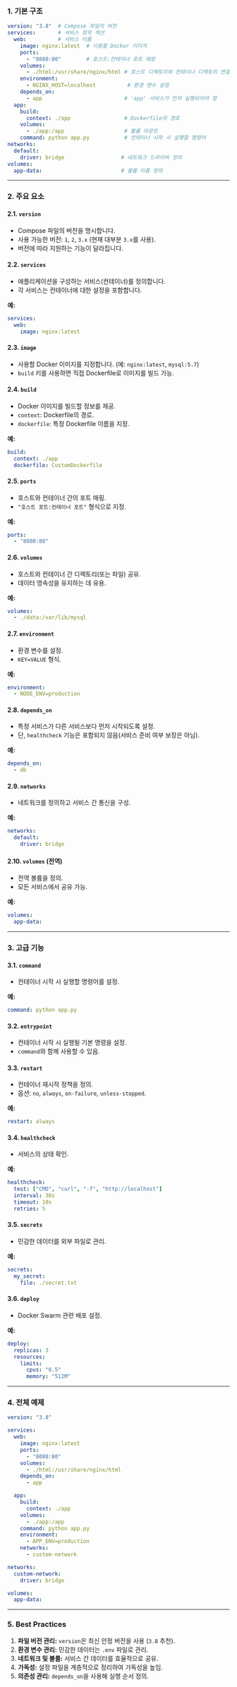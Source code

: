 ### **1. 기본 구조**

```yaml
version: "3.8"  # Compose 파일의 버전
services:       # 서비스 정의 섹션
  web:          # 서비스 이름
    image: nginx:latest  # 사용할 Docker 이미지
    ports:
      - "8080:80"        # 호스트:컨테이너 포트 매핑
    volumes:
      - ./html:/usr/share/nginx/html # 호스트 디렉토리와 컨테이너 디렉토리 연결
    environment:
      - NGINX_HOST=localhost          # 환경 변수 설정
    depends_on:
      - app                          # 'app' 서비스가 먼저 실행되어야 함
  app:
    build:
      context: ./app                 # Dockerfile의 경로
    volumes:
      - ./app:/app                   # 볼륨 마운트
    command: python app.py           # 컨테이너 시작 시 실행할 명령어
networks:
  default:
    driver: bridge                  # 네트워크 드라이버 정의
volumes:
  app-data:                         # 볼륨 이름 정의
```

---

### **2. 주요 요소**

#### **2.1. `version`**
- Compose 파일의 버전을 명시합니다.
- 사용 가능한 버전: `1`, `2`, `3.x` (현재 대부분 `3.x`를 사용).
- 버전에 따라 지원하는 기능이 달라집니다.

#### **2.2. `services`**
- 애플리케이션을 구성하는 서비스(컨테이너)를 정의합니다.
- 각 서비스는 컨테이너에 대한 설정을 포함합니다.

**예:**
```yaml
services:
  web:
    image: nginx:latest
```

#### **2.3. `image`**
- 사용할 Docker 이미지를 지정합니다. (예: `nginx:latest`, `mysql:5.7`)
- `build` 키를 사용하면 직접 Dockerfile로 이미지를 빌드 가능.

#### **2.4. `build`**
- Docker 이미지를 빌드할 정보를 제공.
- `context`: Dockerfile의 경로.
- `dockerfile`: 특정 Dockerfile 이름을 지정.

**예:**
```yaml
build:
  context: ./app
  dockerfile: CustomDockerfile
```

#### **2.5. `ports`**
- 호스트와 컨테이너 간의 포트 매핑.
- `"호스트 포트:컨테이너 포트"` 형식으로 지정.

**예:**
```yaml
ports:
  - "8080:80"
```

#### **2.6. `volumes`**
- 호스트와 컨테이너 간 디렉토리(또는 파일) 공유.
- 데이터 영속성을 유지하는 데 유용.

**예:**
```yaml
volumes:
  - ./data:/var/lib/mysql
```

#### **2.7. `environment`**
- 환경 변수를 설정.
- `KEY=VALUE` 형식.

**예:**
```yaml
environment:
  - NODE_ENV=production
```

#### **2.8. `depends_on`**
- 특정 서비스가 다른 서비스보다 먼저 시작되도록 설정.
- 단, `healthcheck` 기능은 포함되지 않음(서비스 준비 여부 보장은 아님).

**예:**
```yaml
depends_on:
  - db
```

#### **2.9. `networks`**
- 네트워크를 정의하고 서비스 간 통신을 구성.

**예:**
```yaml
networks:
  default:
    driver: bridge
```

#### **2.10. `volumes` (전역)**
- 전역 볼륨을 정의.
- 모든 서비스에서 공유 가능.

**예:**
```yaml
volumes:
  app-data:
```

---

### **3. 고급 기능**

#### **3.1. `command`**
- 컨테이너 시작 시 실행할 명령어를 설정.

**예:**
```yaml
command: python app.py
```

#### **3.2. `entrypoint`**
- 컨테이너 시작 시 실행될 기본 명령을 설정.
- `command`와 함께 사용할 수 있음.

#### **3.3. `restart`**
- 컨테이너 재시작 정책을 정의.
- 옵션: `no`, `always`, `on-failure`, `unless-stopped`.

**예:**
```yaml
restart: always
```

#### **3.4. `healthcheck`**
- 서비스의 상태 확인.

**예:**
```yaml
healthcheck:
  test: ["CMD", "curl", "-f", "http://localhost"]
  interval: 30s
  timeout: 10s
  retries: 5
```

#### **3.5. `secrets`**
- 민감한 데이터를 외부 파일로 관리.

**예:**
```yaml
secrets:
  my_secret:
    file: ./secret.txt
```

#### **3.6. `deploy`**
- Docker Swarm 관련 배포 설정.

**예:**
```yaml
deploy:
  replicas: 3
  resources:
    limits:
      cpus: "0.5"
      memory: "512M"
```

---

### **4. 전체 예제**

```yaml
version: "3.8"

services:
  web:
    image: nginx:latest
    ports:
      - "8080:80"
    volumes:
      - ./html:/usr/share/nginx/html
    depends_on:
      - app

  app:
    build:
      context: ./app
    volumes:
      - ./app:/app
    command: python app.py
    environment:
      - APP_ENV=production
    networks:
      - custom-network

networks:
  custom-network:
    driver: bridge

volumes:
  app-data:
```

---

### **5. Best Practices**
1. **파일 버전 관리:** `version`은 최신 안정 버전을 사용 (`3.8` 추천).
2. **환경 변수 관리:** 민감한 데이터는 `.env` 파일로 관리.
3. **네트워크 및 볼륨:** 서비스 간 데이터를 효율적으로 공유.
4. **가독성:** 설정 파일을 계층적으로 정리하여 가독성을 높임.
5. **의존성 관리:** `depends_on`을 사용해 실행 순서 정의.
